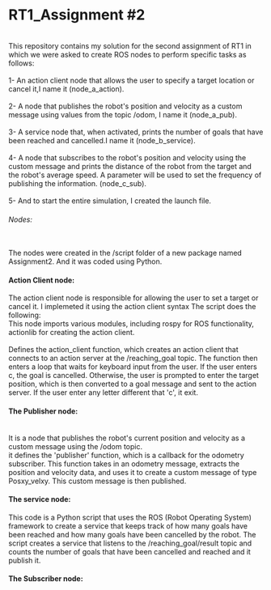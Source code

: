 RT1_Assignment #2
=================
<br>This repository contains my solution for the second assignment of RT1 in which we were asked to create ROS nodes to perform specific tasks as follows:</br> 
<br>1- An action client node that allows the user to specify a target location or cancel it,I name it (node_a_action).</br>
<br>2- A node that publishes the robot's position and velocity as a custom message using values from the topic /odom, I name it (node_a_pub).</br>
<br>3- A service node that, when activated, prints the number of goals that have been reached and cancelled.I name it (node_b_service).</br>
<br>4- A node that subscribes to the robot's position and velocity using the custom message and prints the distance of the robot from the target and the robot's average speed. A parameter will be used to set the frequency of publishing the information. (node_c_sub).</br>
<br>5- And to start the entire simulation, I created the launch file.</br>

###### Nodes:
<br>The nodes were created in the /script folder of a new package named Assignment2. And it was coded using Python. </br>
#### Action Client node:
The action client node is responsible for allowing the user to set a target or cancel it. I implemeted it using the action client syntax 
The script does the following:
<br>This node imports various modules, including rospy for ROS functionality, actionlib for creating the action client. </br>
<br> Defines the action_client function, which creates an action client that connects to an action server at the /reaching_goal topic. The function then enters a loop that waits for keyboard input from the user. If the user enters c, the goal is cancelled. Otherwise, the user is prompted to enter the target position, which is then converted to a goal message and sent to the action server. If the user enter any letter different that 'c', it exit. </br>
#### The Publisher node:
<br> It is a node that publishes the robot's current position and velocity as a custom message using the /odom topic.</br>
it defines the 'publisher' function, which is a callback for the odometry subscriber. This function takes in an odometry message, extracts the position and velocity data, and uses it to create a custom message of type Posxy_velxy. This custom message is then published.
#### The service node:
This code is a Python script that uses the ROS (Robot Operating System) framework to create a service that keeps track of how many goals have been reached and how many goals have been cancelled by the robot. The script creates a service that listens to the /reaching_goal/result topic and counts the number of goals that have been cancelled and reached and it publish it.
#### The Subscriber node:
